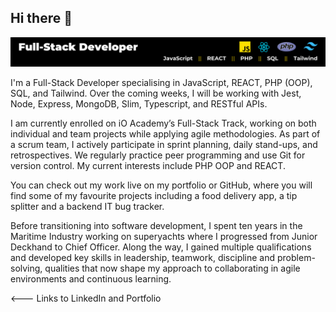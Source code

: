 ## Hi there 👋

<img src="./img/Full-Stack Developer.png">
<p>I'm a Full-Stack Developer specialising in JavaScript, REACT, PHP (OOP), SQL, and Tailwind. Over the coming weeks, I will be working with Jest, Node, Express, MongoDB, Slim, Typescript, and RESTful APIs.

I am currently enrolled on iO Academy’s Full-Stack Track, working on both individual and team projects while applying agile methodologies. As part of a scrum team, I actively participate in sprint planning, daily stand-ups, and retrospectives. We regularly practice peer programming and use Git for version control. My current interests include PHP OOP and REACT.

You can check out my work live on my portfolio or GitHub, where you will find some of my favourite projects including a food delivery app, a tip splitter and a backend IT bug tracker. 

Before transitioning into software development, I spent ten years in the Maritime Industry working on superyachts where I progressed from Junior Deckhand to Chief Officer. Along the way, I gained multiple qualifications and developed key skills in leadership, teamwork, discipline and problem-solving, qualities that now shape my approach to collaborating in agile environments and continuous learning.</p>

<--- Links to LinkedIn and Portfolio
